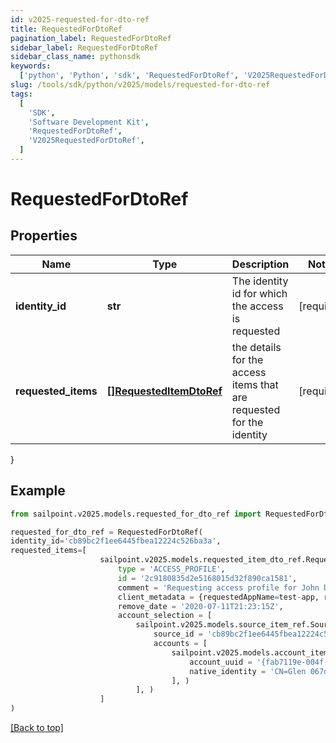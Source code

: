 ```yaml
---
id: v2025-requested-for-dto-ref
title: RequestedForDtoRef
pagination_label: RequestedForDtoRef
sidebar_label: RequestedForDtoRef
sidebar_class_name: pythonsdk
keywords:
  ['python', 'Python', 'sdk', 'RequestedForDtoRef', 'V2025RequestedForDtoRef']
slug: /tools/sdk/python/v2025/models/requested-for-dto-ref
tags:
  [
    'SDK',
    'Software Development Kit',
    'RequestedForDtoRef',
    'V2025RequestedForDtoRef',
  ]
---
```


# RequestedForDtoRef

## Properties

| Name | Type | Description | Notes |
| --- | --- | --- | --- |
| **identity_id** | **str** | The identity id for which the access is requested | [required] |
| **requested_items** | [**[]RequestedItemDtoRef**](requested-item-dto-ref) | the details for the access items that are requested for the identity | [required] |

}

## Example

```python
from sailpoint.v2025.models.requested_for_dto_ref import RequestedForDtoRef

requested_for_dto_ref = RequestedForDtoRef(
identity_id='cb89bc2f1ee6445fbea12224c526ba3a',
requested_items=[
                    sailpoint.v2025.models.requested_item_dto_ref.RequestedItemDtoRef(
                        type = 'ACCESS_PROFILE',
                        id = '2c9180835d2e5168015d32f890ca1581',
                        comment = 'Requesting access profile for John Doe',
                        client_metadata = {requestedAppName=test-app, requestedAppId=2c91808f7892918f0178b78da4a305a1},
                        remove_date = '2020-07-11T21:23:15Z',
                        account_selection = [
                            sailpoint.v2025.models.source_item_ref.SourceItemRef(
                                source_id = 'cb89bc2f1ee6445fbea12224c526ba3a',
                                accounts = [
                                    sailpoint.v2025.models.account_item_ref.AccountItemRef(
                                        account_uuid = '{fab7119e-004f-4822-9c33-b8d570d6c6a6}',
                                        native_identity = 'CN=Glen 067da3248e914,OU=YOUROU,OU=org-data-service,DC=YOURDC,DC=local', )
                                    ], )
                            ], )
                    ]
)

```

[[Back to top]](#)
